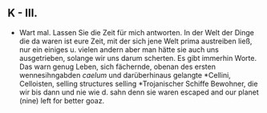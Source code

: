 ## K - III.
- Wart mal. Lassen Sie die Zeit für mich antworten. In der Welt der Dinge die da waren ist eure Zeit, mit der sich jene Welt prima austreiben ließ, nur ein einiges u. vielen andern aber man hätte sie auch uns ausgetrieben, solange wir uns darum scherten. Es gibt immerhin Worte. Das warn genug Leben, sich fächernde, obenan des ersten wennesihngabden *caelum* und darüberhinaus gelangte *Cellini, Celloisten, selling structures selling *Trojanischer Schiffe Bewohner, die wir bis dann und nie wie d. sahn denn sie waren escaped and our planet (nine) left for better goaz.   
